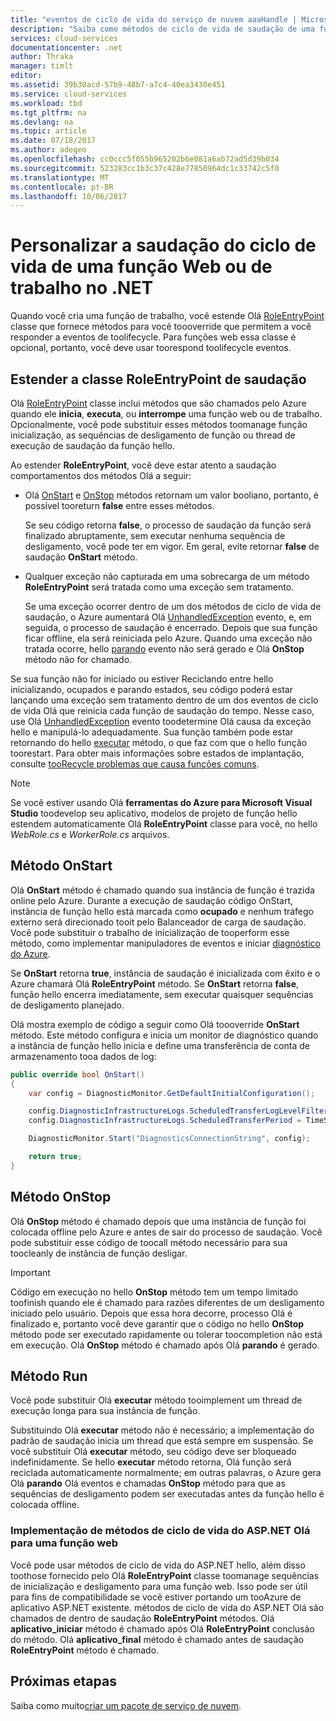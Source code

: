 ```yaml
---
title: "eventos de ciclo de vida do serviço de nuvem aaaHandle | Microsoft Docs"
description: "Saiba como métodos de ciclo de vida de saudação de uma função de serviço de nuvem podem ser usados no .NET"
services: cloud-services
documentationcenter: .net
author: Thraka
manager: timlt
editor: 
ms.assetid: 39b30acd-57b9-48b7-a7c4-40ea3430e451
ms.service: cloud-services
ms.workload: tbd
ms.tgt_pltfrm: na
ms.devlang: na
ms.topic: article
ms.date: 07/18/2017
ms.author: adegeo
ms.openlocfilehash: cc0ccc5f055b965202b6e081a6ab72ad5d39b034
ms.sourcegitcommit: 523283cc1b3c37c428e77850964dc1c33742c5f0
ms.translationtype: MT
ms.contentlocale: pt-BR
ms.lasthandoff: 10/06/2017
---
```

# <a name="customize-hello-lifecycle-of-a-web-or-worker-role-in-net"></a>Personalizar a saudação do ciclo de vida de uma função Web ou de trabalho no .NET
Quando você cria uma função de trabalho, você estende Olá [RoleEntryPoint](https://msdn.microsoft.com/library/azure/microsoft.windowsazure.serviceruntime.roleentrypoint.aspx) classe que fornece métodos para você toooverride que permitem a você responder a eventos de toolifecycle. Para funções web essa classe é opcional, portanto, você deve usar toorespond toolifecycle eventos.

## <a name="extend-hello-roleentrypoint-class"></a>Estender a classe RoleEntryPoint de saudação
Olá [RoleEntryPoint](https://msdn.microsoft.com/library/azure/microsoft.windowsazure.serviceruntime.roleentrypoint.aspx) classe inclui métodos que são chamados pelo Azure quando ele **inicia**, **executa**, ou **interrompe** uma função web ou de trabalho. Opcionalmente, você pode substituir esses métodos toomanage função inicialização, as sequências de desligamento de função ou thread de execução de saudação da função hello. 

Ao estender **RoleEntryPoint**, você deve estar atento a saudação comportamentos dos métodos Olá a seguir:

* Olá [OnStart](https://msdn.microsoft.com/library/azure/microsoft.windowsazure.serviceruntime.roleentrypoint.onstart.aspx) e [OnStop](https://msdn.microsoft.com/library/azure/microsoft.windowsazure.serviceruntime.roleentrypoint.onstop.aspx) métodos retornam um valor booliano, portanto, é possível tooreturn **false** entre esses métodos.
  
   Se seu código retorna **false**, o processo de saudação da função será finalizado abruptamente, sem executar nenhuma sequência de desligamento, você pode ter em vigor. Em geral, evite retornar **false** de saudação **OnStart** método.
* Qualquer exceção não capturada em uma sobrecarga de um método **RoleEntryPoint** será tratada como uma exceção sem tratamento.
  
   Se uma exceção ocorrer dentro de um dos métodos de ciclo de vida de saudação, o Azure aumentará Olá [UnhandledException](https://msdn.microsoft.com/library/system.appdomain.unhandledexception.aspx) evento, e, em seguida, o processo de saudação é encerrado. Depois que sua função ficar offline, ela será reiniciada pelo Azure. Quando uma exceção não tratada ocorre, hello [parando](https://msdn.microsoft.com/library/azure/microsoft.windowsazure.serviceruntime.roleenvironment.stopping.aspx) evento não será gerado e Olá **OnStop** método não for chamado.

Se sua função não for iniciado ou estiver Reciclando entre hello inicializando, ocupados e parando estados, seu código poderá estar lançando uma exceção sem tratamento dentro de um dos eventos de ciclo de vida Olá que reinicia cada função de saudação do tempo. Nesse caso, use Olá [UnhandledException](https://msdn.microsoft.com/library/system.appdomain.unhandledexception.aspx) evento toodetermine Olá causa da exceção hello e manipulá-lo adequadamente. Sua função também pode estar retornando do hello [executar](https://msdn.microsoft.com/library/azure/microsoft.windowsazure.serviceruntime.roleentrypoint.run.aspx) método, o que faz com que o hello função toorestart. Para obter mais informações sobre estados de implantação, consulte [tooRecycle problemas que causa funções comuns](cloud-services-troubleshoot-common-issues-which-cause-roles-recycle.md).

> [!NOTE]
> Se você estiver usando Olá **ferramentas do Azure para Microsoft Visual Studio** toodevelop seu aplicativo, modelos de projeto de função hello estendem automaticamente Olá **RoleEntryPoint** classe para você, no hello *WebRole.cs* e *WorkerRole.cs* arquivos.
> 
> 

## <a name="onstart-method"></a>Método OnStart
Olá **OnStart** método é chamado quando sua instância de função é trazida online pelo Azure. Durante a execução de saudação código OnStart, instância de função hello está marcada como **ocupado** e nenhum tráfego externo será direcionado tooit pelo Balanceador de carga de saudação. Você pode substituir o trabalho de inicialização de tooperform esse método, como implementar manipuladores de eventos e iniciar [diagnóstico do Azure](cloud-services-how-to-monitor.md).

Se **OnStart** retorna **true**, instância de saudação é inicializada com êxito e o Azure chamará Olá **RoleEntryPoint** método. Se **OnStart** retorna **false**, função hello encerra imediatamente, sem executar quaisquer sequências de desligamento planejado.

Olá mostra exemplo de código a seguir como Olá toooverride **OnStart** método. Este método configura e inicia um monitor de diagnóstico quando a instância de função hello inicia e define uma transferência de conta de armazenamento tooa dados de log:

```csharp
public override bool OnStart()
{
    var config = DiagnosticMonitor.GetDefaultInitialConfiguration();

    config.DiagnosticInfrastructureLogs.ScheduledTransferLogLevelFilter = LogLevel.Error;
    config.DiagnosticInfrastructureLogs.ScheduledTransferPeriod = TimeSpan.FromMinutes(5);

    DiagnosticMonitor.Start("DiagnosticsConnectionString", config);

    return true;
}
```

## <a name="onstop-method"></a>Método OnStop
Olá **OnStop** método é chamado depois que uma instância de função foi colocada offline pelo Azure e antes de sair do processo de saudação. Você pode substituir esse código de toocall método necessário para sua toocleanly de instância de função desligar.

> [!IMPORTANT]
> Código em execução no hello **OnStop** método tem um tempo limitado toofinish quando ele é chamado para razões diferentes de um desligamento iniciado pelo usuário. Depois que essa hora decorre, processo Olá é finalizado e, portanto você deve garantir que o código no hello **OnStop** método pode ser executado rapidamente ou tolerar toocompletion não está em execução. Olá **OnStop** método é chamado após Olá **parando** é gerado.
> 
> 

## <a name="run-method"></a>Método Run
Você pode substituir Olá **executar** método tooimplement um thread de execução longa para sua instância de função.

Substituindo Olá **executar** método não é necessário; a implementação do padrão de saudação inicia um thread que está sempre em suspensão. Se você substituir Olá **executar** método, seu código deve ser bloqueado indefinidamente. Se hello **executar** método retorna, Olá função será reciclada automaticamente normalmente; em outras palavras, o Azure gera Olá **parando** Olá eventos e chamadas **OnStop** método para que as sequências de desligamento podem ser executadas antes da função hello é colocada offline.

### <a name="implementing-hello-aspnet-lifecycle-methods-for-a-web-role"></a>Implementação de métodos de ciclo de vida do ASP.NET Olá para uma função web
Você pode usar métodos de ciclo de vida do ASP.NET hello, além disso toothose fornecido pelo Olá **RoleEntryPoint** classe toomanage sequências de inicialização e desligamento para uma função web. Isso pode ser útil para fins de compatibilidade se você estiver portando um tooAzure de aplicativo ASP.NET existente. métodos de ciclo de vida do ASP.NET Olá são chamados de dentro de saudação **RoleEntryPoint** métodos. Olá **aplicativo\_iniciar** método é chamado após Olá **RoleEntryPoint** conclusão do método. Olá **aplicativo\_final** método é chamado antes de saudação **RoleEntryPoint** método é chamado.

## <a name="next-steps"></a>Próximas etapas
Saiba como muito[criar um pacote de serviço de nuvem](cloud-services-model-and-package.md).

